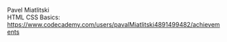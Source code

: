 Pavel Miatlitski  
HTML CSS Basics: https://www.codecademy.com/users/pavalMiatlitski4891499482/achievements